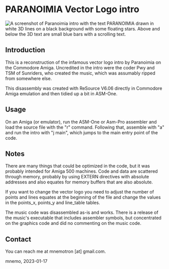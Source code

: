 # PARANOIMIA Vector Logo intro

![A screenshot of Paranoimia intro with the text PARANOIMIA drawn in
white 3D lines on a black background with some floating stars. Above
and below the 3D text are small blue bars with a scrolling
text.](intro-screenshot.png "PARANOIMIA Vector Logo")

## Introduction

This is a reconstruction of the infamous vector logo intro by
Paranoimia on the Commodore Amiga. Uncredited in the intro were
the coder Pwy and TSM of Sunriders, who created the music, which
was assumably ripped from somewhere else.

This disassembly was created with ReSource V6.06 directly in
Commodore Amiga emulation and then tidied up a bit in ASM-One.

## Usage

On an Amiga (or emulator), run the ASM-One or Asm-Pro assembler
and load the source file with the "r" command. Following that,
assemble with "a" and run the intro with "j main", which jumps
to the main entry point of the code.

## Notes

There are many things that could be optimized in the code, but
it was probably intended for Amiga 500 machines. Code and data
are scattered through memory, probably by using EXTERN directives
with absolute addresses and also equates for memory buffers that
are also absolute.

If you want to change the vector logo you need to adjust the
number of points and lines equates at the beginning of the file
and change the values in the points_x, points_y and line_table
tables.

The music code was disassembled as-is and works. There is a
release of the music's executable that includes assembler
symbols, but concentrated on the graphics code and did no
commenting on the music code.

## Contact

You can reach me at mnemotron \[at\] gmail.com.

mnemo, 2023-01-17